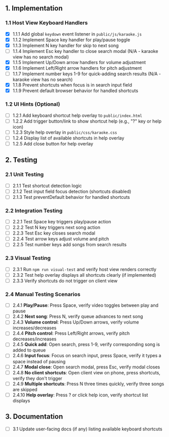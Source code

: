 ## 1. Implementation

### 1.1 Host View Keyboard Handlers
- [x] 1.1.1 Add global `keydown` event listener in `public/js/karaoke.js`
- [x] 1.1.2 Implement Space key handler for play/pause toggle
- [x] 1.1.3 Implement N key handler for skip to next song
- [ ] 1.1.4 Implement Esc key handler to close search modal (N/A - karaoke view has no search modal)
- [x] 1.1.5 Implement Up/Down arrow handlers for volume adjustment
- [x] 1.1.6 Implement Left/Right arrow handlers for pitch adjustment
- [ ] 1.1.7 Implement number keys 1-9 for quick-adding search results (N/A - karaoke view has no search)
- [x] 1.1.8 Prevent shortcuts when focus is in search input field
- [x] 1.1.9 Prevent default browser behavior for handled shortcuts

### 1.2 UI Hints (Optional)
- [ ] 1.2.1 Add keyboard shortcut help overlay to `public/index.html`
- [ ] 1.2.2 Add trigger button/link to show shortcut help (e.g., "?" key or help icon)
- [ ] 1.2.3 Style help overlay in `public/css/karaoke.css`
- [ ] 1.2.4 Display list of available shortcuts in help overlay
- [ ] 1.2.5 Add close button for help overlay

## 2. Testing

### 2.1 Unit Testing
- [ ] 2.1.1 Test shortcut detection logic
- [ ] 2.1.2 Test input field focus detection (shortcuts disabled)
- [ ] 2.1.3 Test preventDefault behavior for handled shortcuts

### 2.2 Integration Testing
- [ ] 2.2.1 Test Space key triggers play/pause action
- [ ] 2.2.2 Test N key triggers next song action
- [ ] 2.2.3 Test Esc key closes search modal
- [ ] 2.2.4 Test arrow keys adjust volume and pitch
- [ ] 2.2.5 Test number keys add songs from search results

### 2.3 Visual Testing
- [ ] 2.3.1 Run `npm run visual-test` and verify host view renders correctly
- [ ] 2.3.2 Test help overlay displays all shortcuts clearly (if implemented)
- [ ] 2.3.3 Verify shortcuts do not trigger on client view

### 2.4 Manual Testing Scenarios
- [ ] 2.4.1 **Play/Pause**: Press Space, verify video toggles between play and pause
- [ ] 2.4.2 **Next song**: Press N, verify queue advances to next song
- [ ] 2.4.3 **Volume control**: Press Up/Down arrows, verify volume increases/decreases
- [ ] 2.4.4 **Pitch control**: Press Left/Right arrows, verify pitch decreases/increases
- [ ] 2.4.5 **Quick add**: Open search, press 1-9, verify corresponding song is added to queue
- [ ] 2.4.6 **Input focus**: Focus on search input, press Space, verify it types a space instead of pausing
- [ ] 2.4.7 **Modal close**: Open search modal, press Esc, verify modal closes
- [ ] 2.4.8 **No client shortcuts**: Open client view on phone, press shortcuts, verify they don't trigger
- [ ] 2.4.9 **Multiple shortcuts**: Press N three times quickly, verify three songs are skipped
- [ ] 2.4.10 **Help overlay**: Press ? or click help icon, verify shortcut list displays

## 3. Documentation
- [ ] 3.1 Update user-facing docs (if any) listing available keyboard shortcuts

